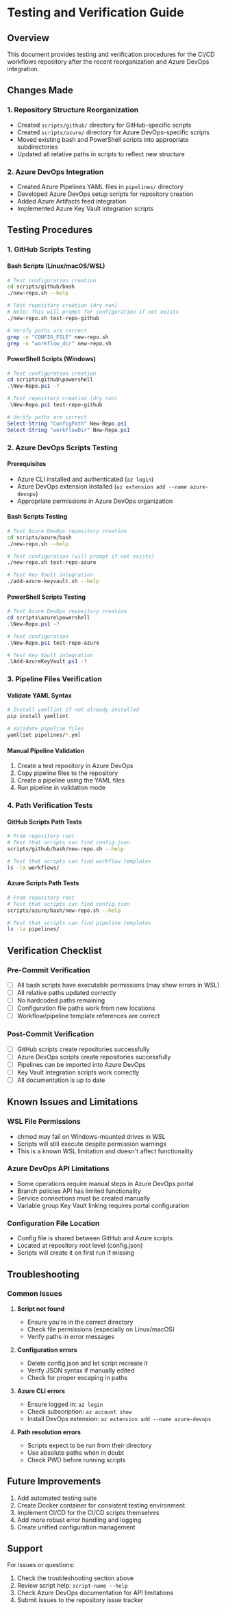 # Testing and Verification Guide

## Overview

This document provides testing and verification procedures for the CI/CD workflows repository after the recent reorganization and Azure DevOps integration.

## Changes Made

### 1. Repository Structure Reorganization
- Created `scripts/github/` directory for GitHub-specific scripts
- Created `scripts/azure/` directory for Azure DevOps-specific scripts
- Moved existing bash and PowerShell scripts into appropriate subdirectories
- Updated all relative paths in scripts to reflect new structure

### 2. Azure DevOps Integration
- Created Azure Pipelines YAML files in `pipelines/` directory
- Developed Azure DevOps setup scripts for repository creation
- Added Azure Artifacts feed integration
- Implemented Azure Key Vault integration scripts

## Testing Procedures

### 1. GitHub Scripts Testing

#### Bash Scripts (Linux/macOS/WSL)
```bash
# Test configuration creation
cd scripts/github/bash
./new-repo.sh --help

# Test repository creation (dry run)
# Note: This will prompt for configuration if not exists
./new-repo.sh test-repo-github

# Verify paths are correct
grep -n "CONFIG_FILE" new-repo.sh
grep -n "workflow_dir" new-repo.sh
```

#### PowerShell Scripts (Windows)
```powershell
# Test configuration creation
cd scripts\github\powershell
.\New-Repo.ps1 -?

# Test repository creation (dry run)
.\New-Repo.ps1 test-repo-github

# Verify paths are correct
Select-String "ConfigPath" New-Repo.ps1
Select-String "workflowDir" New-Repo.ps1
```

### 2. Azure DevOps Scripts Testing

#### Prerequisites
- Azure CLI installed and authenticated (`az login`)
- Azure DevOps extension installed (`az extension add --name azure-devops`)
- Appropriate permissions in Azure DevOps organization

#### Bash Scripts Testing
```bash
# Test Azure DevOps repository creation
cd scripts/azure/bash
./new-repo.sh --help

# Test configuration (will prompt if not exists)
./new-repo.sh test-repo-azure

# Test Key Vault integration
./add-azure-keyvault.sh --help
```

#### PowerShell Scripts Testing
```powershell
# Test Azure DevOps repository creation
cd scripts\azure\powershell
.\New-Repo.ps1 -?

# Test configuration
.\New-Repo.ps1 test-repo-azure

# Test Key Vault integration
.\Add-AzureKeyVault.ps1 -?
```

### 3. Pipeline Files Verification

#### Validate YAML Syntax
```bash
# Install yamllint if not already installed
pip install yamllint

# Validate pipeline files
yamllint pipelines/*.yml
```

#### Manual Pipeline Validation
1. Create a test repository in Azure DevOps
2. Copy pipeline files to the repository
3. Create a pipeline using the YAML files
4. Run pipeline in validation mode

### 4. Path Verification Tests

#### GitHub Scripts Path Tests
```bash
# From repository root
# Test that scripts can find config.json
scripts/github/bash/new-repo.sh --help

# Test that scripts can find workflow templates
ls -la workflows/
```

#### Azure Scripts Path Tests
```bash
# From repository root
# Test that scripts can find config.json
scripts/azure/bash/new-repo.sh --help

# Test that scripts can find pipeline templates
ls -la pipelines/
```

## Verification Checklist

### Pre-Commit Verification
- [ ] All bash scripts have executable permissions (may show errors in WSL)
- [ ] All relative paths updated correctly
- [ ] No hardcoded paths remaining
- [ ] Configuration file paths work from new locations
- [ ] Workflow/pipeline template references are correct

### Post-Commit Verification
- [ ] GitHub scripts create repositories successfully
- [ ] Azure DevOps scripts create repositories successfully
- [ ] Pipelines can be imported into Azure DevOps
- [ ] Key Vault integration scripts work correctly
- [ ] All documentation is up to date

## Known Issues and Limitations

### WSL File Permissions
- chmod may fail on Windows-mounted drives in WSL
- Scripts will still execute despite permission warnings
- This is a known WSL limitation and doesn't affect functionality

### Azure DevOps API Limitations
- Some operations require manual steps in Azure DevOps portal
- Branch policies API has limited functionality
- Service connections must be created manually
- Variable group Key Vault linking requires portal configuration

### Configuration File Location
- Config file is shared between GitHub and Azure scripts
- Located at repository root level (config.json)
- Scripts will create it on first run if missing

## Troubleshooting

### Common Issues

1. **Script not found**
   - Ensure you're in the correct directory
   - Check file permissions (especially on Linux/macOS)
   - Verify paths in error messages

2. **Configuration errors**
   - Delete config.json and let script recreate it
   - Verify JSON syntax if manually edited
   - Check for proper escaping in paths

3. **Azure CLI errors**
   - Ensure logged in: `az login`
   - Check subscription: `az account show`
   - Install DevOps extension: `az extension add --name azure-devops`

4. **Path resolution errors**
   - Scripts expect to be run from their directory
   - Use absolute paths when in doubt
   - Check PWD before running scripts

## Future Improvements

1. Add automated testing suite
2. Create Docker container for consistent testing environment
3. Implement CI/CD for the CI/CD scripts themselves
4. Add more robust error handling and logging
5. Create unified configuration management

## Support

For issues or questions:
1. Check the troubleshooting section above
2. Review script help: `script-name --help`
3. Check Azure DevOps documentation for API limitations
4. Submit issues to the repository issue tracker